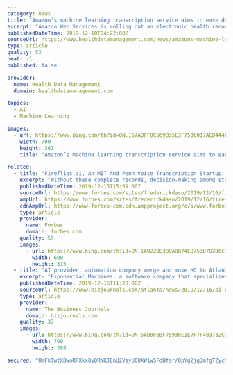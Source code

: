 ```yaml
---
category: news
title: "Amazon’s machine learning transcription service aims to ease docs’ tasks"
excerpt: "Amazon Web Services is rolling out an electronic health record-supported machine learning transcription service that uses speech recognition applications to ease physician documentation. The product is Amazon Transcribe Medical, which automatically translates audio streams into medical speech, enabling affordable, secure and accurate note ..."
publishedDateTime: 2019-12-10T04:22:00Z
sourceUrl: https://www.healthdatamanagement.com/news/amazons-machine-learning-transcription-service-aims-to-ease-docs-tasks
type: article
quality: 53
heat: -1
published: false

provider:
  name: Health Data Management
  domain: healthdatamanagement.com

topics:
  - AI
  - Machine Learning

images:
  - url: https://www.bing.com/th?id=ON.167ADFF8C569B35E3F753C017AED444F
    width: 700
    height: 367
    title: "Amazon’s machine learning transcription service aims to ease docs’ tasks"

related:
  - title: "Fireflies.ai, An MIT And Penn Voice Transcription Startup, Raises $5M From Canaan Partners To Automatically Take Meeting Notes"
    excerpt: "Without these complete records, decision-making among stakeholders is slow and inefficient. Fortunately, Sam Udotong and Krish Ramineni have created Fireflies.ai, a meeting and recording transcription software-as-a-service (SaaS) company, to provide users with automatically generated transcripts of their conversations. The San Francisco-based ..."
    publishedDateTime: 2019-12-16T15:39:00Z
    sourceUrl: https://www.forbes.com/sites/frederickdaso/2019/12/16/firefliesai-an-mit-and-penn-voice-transcription-startup-raises-5m-from-canaan-partners-to-automatically-take-meeting-notes/
    ampUrl: https://www.forbes.com/sites/frederickdaso/2019/12/16/firefliesai-an-mit-and-penn-voice-transcription-startup-raises-5m-from-canaan-partners-to-automatically-take-meeting-notes/amp/
    cdnAmpUrl: https://www-forbes-com.cdn.ampproject.org/c/s/www.forbes.com/sites/frederickdaso/2019/12/16/firefliesai-an-mit-and-penn-voice-transcription-startup-raises-5m-from-canaan-partners-to-automatically-take-meeting-notes/amp/
    type: article
    provider:
      name: Forbes
      domain: forbes.com
    quality: 59
    images:
      - url: https://www.bing.com/th?id=ON.1A022BB3B8A8874ED753D7D2D6C91012
        width: 600
        height: 315
  - title: "AI provider, automation company merge and move HQ to Atlanta"
    excerpt: "Exponential Machines, a software company that specializes in AI, has merged with automation company PurpleLogic Inc. The combined entities rebranded under the name Exponential AI and will relocate its headquarters to Atlanta, according to company representatives. Prior to the merger, Exponential Machines was based in San Francisco and provided ..."
    publishedDateTime: 2019-12-16T11:28:00Z
    sourceUrl: https://www.bizjournals.com/atlanta/news/2019/12/16/ai-provider-automation-company-merge-and-move-hq.html
    type: article
    provider:
      name: The Business Journals
      domain: bizjournals.com
    quality: 37
    images:
      - url: https://www.bing.com/th?id=ON.5AB0F6BF75938E1E7F7F483732CD834C
        width: 700
        height: 394

secured: "UmFkTwtXBwoRPXkx8yDRNKJEnU2VsyU0UXW1wSFdHfsr/OpYg2jgJmfgTZycM98mKF8Ba0Lxc7mb1fQR8+bOtpCg8YVy087ERynq5u4r9xmPzGqU1zbqIO2dDBe4USuFYaODOQmjffwA/FQyc9MGykRafJboeXdZlkpKxay94OA+/lyJo1UTY+BhytWbBFuVRzXugsaa2sF0OXlHhqsViYs0c1EZGNt+9AniHy6J/VsCKxJmA8AGNfVAXpJ92octkKYQr9wksjsH5gfIJ2QGIw==;kAH9hrhUFYAfLLNYr1oAaQ=="
---
```


